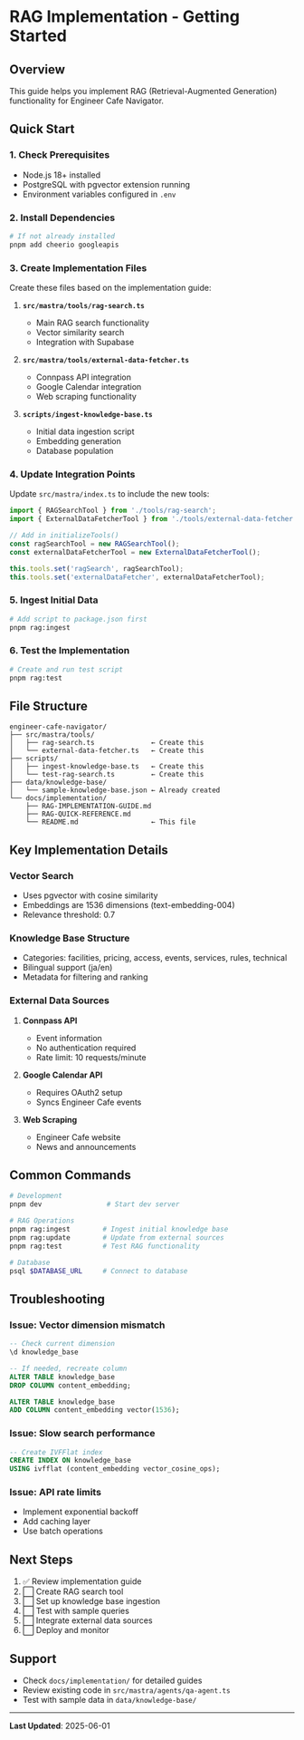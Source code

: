 # RAG Implementation - Getting Started

## Overview
This guide helps you implement RAG (Retrieval-Augmented Generation) functionality for Engineer Cafe Navigator.

## Quick Start

### 1. Check Prerequisites
- Node.js 18+ installed
- PostgreSQL with pgvector extension running
- Environment variables configured in `.env`

### 2. Install Dependencies
```bash
# If not already installed
pnpm add cheerio googleapis
```

### 3. Create Implementation Files

Create these files based on the implementation guide:

1. **`src/mastra/tools/rag-search.ts`**
   - Main RAG search functionality
   - Vector similarity search
   - Integration with Supabase

2. **`src/mastra/tools/external-data-fetcher.ts`**
   - Connpass API integration
   - Google Calendar integration
   - Web scraping functionality

3. **`scripts/ingest-knowledge-base.ts`**
   - Initial data ingestion script
   - Embedding generation
   - Database population

### 4. Update Integration Points

Update `src/mastra/index.ts` to include the new tools:
```typescript
import { RAGSearchTool } from './tools/rag-search';
import { ExternalDataFetcherTool } from './tools/external-data-fetcher';

// Add in initializeTools()
const ragSearchTool = new RAGSearchTool();
const externalDataFetcherTool = new ExternalDataFetcherTool();

this.tools.set('ragSearch', ragSearchTool);
this.tools.set('externalDataFetcher', externalDataFetcherTool);
```

### 5. Ingest Initial Data
```bash
# Add script to package.json first
pnpm rag:ingest
```

### 6. Test the Implementation
```bash
# Create and run test script
pnpm rag:test
```

## File Structure
```
engineer-cafe-navigator/
├── src/mastra/tools/
│   ├── rag-search.ts              ← Create this
│   └── external-data-fetcher.ts   ← Create this
├── scripts/
│   ├── ingest-knowledge-base.ts   ← Create this
│   └── test-rag-search.ts         ← Create this
├── data/knowledge-base/
│   └── sample-knowledge-base.json ← Already created
└── docs/implementation/
    ├── RAG-IMPLEMENTATION-GUIDE.md
    ├── RAG-QUICK-REFERENCE.md
    └── README.md                  ← This file
```

## Key Implementation Details

### Vector Search
- Uses pgvector with cosine similarity
- Embeddings are 1536 dimensions (text-embedding-004)
- Relevance threshold: 0.7

### Knowledge Base Structure
- Categories: facilities, pricing, access, events, services, rules, technical
- Bilingual support (ja/en)
- Metadata for filtering and ranking

### External Data Sources
1. **Connpass API**
   - Event information
   - No authentication required
   - Rate limit: 10 requests/minute

2. **Google Calendar API**
   - Requires OAuth2 setup
   - Syncs Engineer Cafe events

3. **Web Scraping**
   - Engineer Cafe website
   - News and announcements

## Common Commands

```bash
# Development
pnpm dev                # Start dev server

# RAG Operations
pnpm rag:ingest        # Ingest initial knowledge base
pnpm rag:update        # Update from external sources
pnpm rag:test          # Test RAG functionality

# Database
psql $DATABASE_URL     # Connect to database
```

## Troubleshooting

### Issue: Vector dimension mismatch
```sql
-- Check current dimension
\d knowledge_base

-- If needed, recreate column
ALTER TABLE knowledge_base 
DROP COLUMN content_embedding;

ALTER TABLE knowledge_base 
ADD COLUMN content_embedding vector(1536);
```

### Issue: Slow search performance
```sql
-- Create IVFFlat index
CREATE INDEX ON knowledge_base 
USING ivfflat (content_embedding vector_cosine_ops);
```

### Issue: API rate limits
- Implement exponential backoff
- Add caching layer
- Use batch operations

## Next Steps

1. ✅ Review implementation guide
2. ⬜ Create RAG search tool
3. ⬜ Set up knowledge base ingestion
4. ⬜ Test with sample queries
5. ⬜ Integrate external data sources
6. ⬜ Deploy and monitor

## Support

- Check `docs/implementation/` for detailed guides
- Review existing code in `src/mastra/agents/qa-agent.ts`
- Test with sample data in `data/knowledge-base/`

---

**Last Updated**: 2025-06-01